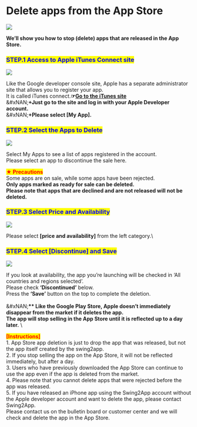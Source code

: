# Delete apps from the App Store

![](https://support.swing2app.com/wp-content/uploads/2018/09/app_del.png)

**We’ll show you how to stop (delete) apps that are released in the App Store.**

### <mark style="color:blue;">**STEP.1 Access to Apple iTunes Connect site**</mark>

![](https://support.swing2app.com/wp-content/uploads/2018/09/ad53.png)

Like the Google developer console site, Apple has a separate administrator site that allows you to register your app.\
It is called iTunes connect.**☞**[**Go to the iTunes site**](https://itunesconnect.apple.com/)\
&#xNAN;**+Just go to the site and log in with your Apple Developer account.**\
&#xNAN;**+Please select \[My App].**

### <mark style="color:blue;">**STEP.2 Select the Apps to Delete**</mark>

![](https://support.swing2app.com/wp-content/uploads/2018/09/ad54.png)

Select My Apps to see a list of apps registered in the account.\
Please select an app to discontinue the sale here.

<mark style="color:red;">**★ Precautions**</mark>\
Some apps are on sale, while some apps have been rejected.\
**Only apps marked as ready for sale can be deleted.**\
**Please note that apps that are declined and are not released will not be deleted.**

### <mark style="color:blue;">**STEP.3 Select Price and Availability**</mark>

![](https://support.swing2app.com/wp-content/uploads/2018/09/ad55.png)

Please select **\[price and availability]** from the left category.\\

### <mark style="color:blue;">**STEP.4 Select \[Discontinue] and Save**</mark>

![](https://support.swing2app.com/wp-content/uploads/2018/09/ad56.png)

If you look at availability, the app you’re launching will be checked in ‘All countries and regions selected’.\
Please check **‘Discontinued’** below.\
Press the **‘Save’** button on the top to complete the deletion.\
\
&#xNAN;**\*\* Like the Google Play Store, Apple doesn’t immediately disappear from the market if it deletes the app.**\
**The app will stop selling in the App Store until it is reflected up to a day later.** \\

<mark style="color:red;">**\[Instructions]**</mark>\
1\. App Store app deletion is just to drop the app that was released, but not the app itself created by the swing2app.\
2\. If you stop selling the app on the App Store, it will not be reflected immediately, but after a day.\
3\. Users who have previously downloaded the App Store can continue to use the app even if the app is deleted from the market.\
4\. Please note that you cannot delete apps that were rejected before the app was released.\
5\. If you have released an iPhone app using the Swing2App account without the Apple developer account and want to delete the app, please contact Swing2App.\
Please contact us on the bulletin board or customer center and we will check and delete the app in the App Store.
